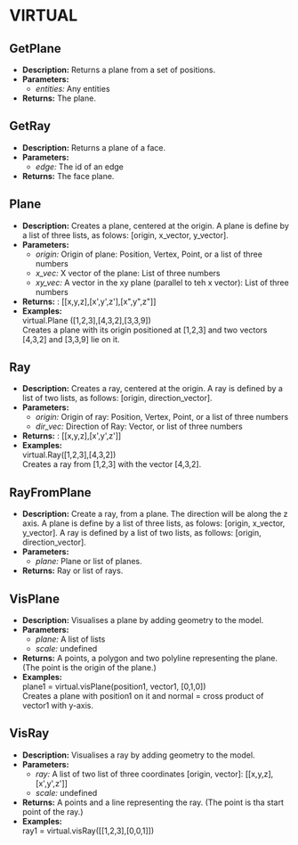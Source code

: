 # VIRTUAL    

## GetPlane  
* **Description:** Returns a plane from a set of positions.  
* **Parameters:**  
  * *entities:* Any entities  
* **Returns:** The plane.  
  
## GetRay  
* **Description:** Returns a plane of a face.  
* **Parameters:**  
  * *edge:* The id of an edge  
* **Returns:** The face plane.  
  
## Plane  
* **Description:** Creates a plane, centered at the origin.
A plane is define by a list of three lists, as folows: [origin, x_vector, y_vector].  
* **Parameters:**  
  * *origin:* Origin of plane: Position, Vertex, Point, or a list of three numbers  
  * *x_vec:* X vector of the plane: List of three numbers  
  * *xy_vec:* A vector in the xy plane (parallel to teh x vector): List of three numbers  
* **Returns:** : [[x,y,z],[x',y',z'],[x",y",z"]]  
* **Examples:**  
virtual.Plane ([1,2,3],[4,3,2],[3,3,9])  
Creates a plane with its origin positioned at [1,2,3] and two vectors [4,3,2] and [3,3,9] lie on it.
  
  
## Ray  
* **Description:** Creates a ray, centered at the origin.
A ray is defined by a list of two lists, as follows: [origin, direction_vector].  
* **Parameters:**  
  * *origin:* Origin of ray: Position, Vertex, Point, or a list of three numbers  
  * *dir_vec:* Direction of Ray: Vector, or list of three numbers  
* **Returns:** : [[x,y,z],[x',y',z']]  
* **Examples:**  
virtual.Ray([1,2,3],[4,3,2])  
Creates a ray from [1,2,3] with the vector [4,3,2].

  
  
## RayFromPlane  
* **Description:** Create a ray, from a plane.
The direction will be along the z axis.
A plane is define by a list of three lists, as folows: [origin, x_vector, y_vector].
A ray is defined by a list of two lists, as follows: [origin, direction_vector].  
* **Parameters:**  
  * *plane:* Plane or list of planes.  
* **Returns:** Ray or list of rays.  
  
## VisPlane  
* **Description:** Visualises a plane by adding geometry to the model.  
* **Parameters:**  
  * *plane:* A list of lists  
  * *scale:* undefined  
* **Returns:** A points, a polygon and two polyline representing the plane. (The point is the origin of the plane.)  
* **Examples:**  
plane1 = virtual.visPlane(position1, vector1, [0,1,0])  
Creates a plane with position1 on it and normal = cross product of vector1 with y-axis.
  
  
## VisRay  
* **Description:** Visualises a ray by adding geometry to the model.  
* **Parameters:**  
  * *ray:* A list of two list of three coordinates [origin, vector]: [[x,y,z],[x',y',z']]  
  * *scale:* undefined  
* **Returns:** A points and a line representing the ray. (The point is tha start point of the ray.)  
* **Examples:**  
ray1 = virtual.visRay([[1,2,3],[0,0,1]])
  
  
